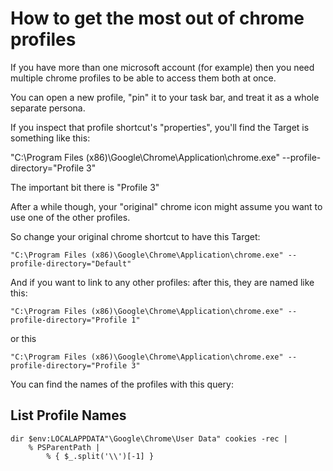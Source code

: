 # How to get the most out of chrome profiles

If you have more than one microsoft account (for example) then you need multiple chrome profiles to be able to access them both at once.

You can open a new profile, "pin" it to your task bar, and treat it as a whole separate persona.

If you inspect that profile shortcut's "properties", you'll find the Target is something like this:

  "C:\Program Files (x86)\Google\Chrome\Application\chrome.exe" --profile-directory="Profile 3"

The important bit there is "Profile 3"

After a while though, your "original" chrome icon might assume you want to use one of the other profiles.

So change your original chrome shortcut to have this Target:

	"C:\Program Files (x86)\Google\Chrome\Application\chrome.exe" --profile-directory="Default"

And if you want to link to any other profiles: after this, they are named like this:

	"C:\Program Files (x86)\Google\Chrome\Application\chrome.exe" --profile-directory="Profile 1"

or this

	"C:\Program Files (x86)\Google\Chrome\Application\chrome.exe" --profile-directory="Profile 3"

You can find the names of the profiles with this query:

## List Profile Names

	dir $env:LOCALAPPDATA"\Google\Chrome\User Data" cookies -rec |
		% PSParentPath |
			% { $_.split('\\')[-1] }
